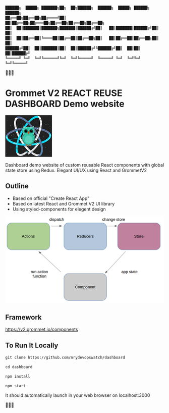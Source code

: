 ```text
██████╗  █████╗ ███████╗██╗  ██╗██████╗  ██████╗  █████╗ ██████╗ ██████╗ 
██╔══██╗██╔══██╗██╔════╝██║  ██║██╔══██╗██╔═══██╗██╔══██╗██╔══██╗██╔══██╗
██║  ██║███████║███████╗███████║██████╔╝██║   ██║███████║██████╔╝██║  ██║
██║  ██║██╔══██║╚════██║██╔══██║██╔══██╗██║   ██║██╔══██║██╔══██╗██║  ██║
██████╔╝██║  ██║███████║██║  ██║██████╔╝╚██████╔╝██║  ██║██║  ██║██████╔╝
╚═════╝ ╚═╝  ╚═╝╚══════╝╚═╝  ╚═╝╚═════╝  ╚═════╝ ╚═╝  ╚═╝╚═╝  ╚═╝╚═════╝ 
```                                                                    
🌟🌟🌟
# Grommet V2 REACT REUSE DASHBOARD Demo website
![](./images/react_reuse.png)

Dashboard demo website of custom reusable React components with global state store using Redux. Elegant UI/UX using React and GrommetV2

## Outline

- Based on official "Create React App"
- Based on latest React and Grommet V2 UI library
- Using styled-components for elegent design

![](./images/redux.png)

## Framework
https://v2.grommet.io/components

## To Run It Locally

```
git clone https://github.com/nrydevopswatch/dashboard
```
```
cd dashboard
```
```
npm install
```
```
npm start
```
It should automatically launch in your web browser on localhost:3000

🌟🌟🌟
